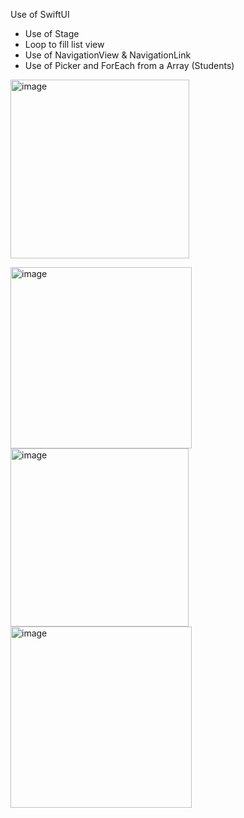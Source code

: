 Use of SwiftUI 

- Use of Stage
- Loop to fill list view
- Use of NavigationView & NavigationLink
- Use of Picker and ForEach from a Array (Students)


<img width="286" alt="image" src="https://github.com/user-attachments/assets/dd123ab3-9347-405f-b39b-63d64fd47d67"> </br>

<img width="290" alt="image" src="https://github.com/user-attachments/assets/dff9d15c-d5b4-460a-95e7-e5e2a7fc91b9">

<img width="285" alt="image" src="https://github.com/user-attachments/assets/dce1ef98-444f-4e13-8e04-b12349cffe91">

<img width="290" alt="image" src="https://github.com/user-attachments/assets/a9be8f01-b0e6-40e8-bd28-67c683297bd1">
